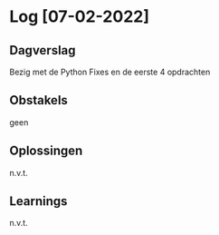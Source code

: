 # Log [07-02-2022]

## Dagverslag
Bezig met de Python Fixes en de eerste 4 opdrachten

## Obstakels
geen

## Oplossingen
n.v.t.

## Learnings
n.v.t.